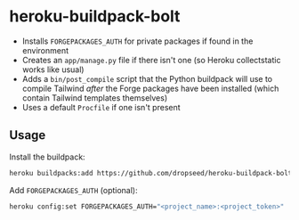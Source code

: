 # heroku-buildpack-bolt

- Installs `FORGEPACKAGES_AUTH` for private packages if found in the environment
- Creates an `app/manage.py` file if there isn't one (so Heroku collectstatic works like usual)
- Adds a `bin/post_compile` script that the Python buildpack will use to compile Tailwind *after* the Forge packages have been installed (which contain Tailwind templates themselves)
- Uses a default `Procfile` if one isn't present


## Usage

Install the buildpack:

```sh
heroku buildpacks:add https://github.com/dropseed/heroku-buildpack-bolt --index 1
```

Add `FORGEPACKAGES_AUTH` (optional):

```sh
heroku config:set FORGEPACKAGES_AUTH="<project_name>:<project_token>"
```
